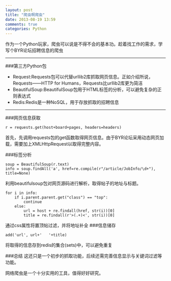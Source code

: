 ```yaml
---
layout: post
title: "爬虫啊爬虫"
date: 2013-08-19 13:59
comments: true
categories: Python
---
```

作为一个Python玩家，爬虫可以说是不得不会的基本功。趁着找工作的需求，学写个BYR论坛招聘信息的爬虫
- - - 
###第三方Python包
-   Request:Requests包可以代替urllib2库抓取网页信息。正如介绍所说，Requests——HTTP for Humans，Requests比urllib2库更为简洁
-   BeautifulSoup:BeautifulSoup包用于HTML标签的分析，可以避免复杂的正则表达式
-   Redis:Redis是一种NoSQL，用于存放抓取的招聘信息
- - - 
###网页信息获取
```
r = requests.get(host+board+pages, headers=headers)
```
首先，先调用requests包的get函数取得网页信息。由于BYR论坛采用动态网页加载，需要加上XMLHttpRequest以取得完整内容。

###标签分析
```
soup = BeautifulSoup(r.text)
info = soup.findAll('a', href=re.compile(r"/article/JobInfo/\d+"), title=None)
```

利用beautifulsoup包对网页源码进行解析，取得帖子的地址与标题。

```
for i in info:
    if i.parent.parent.get("class") == "top":
        continue
    else:
        url = host + re.findall(href, str(i))[0]
        title = re.findall(r'>(.+)<', str(i))[0]
```

通过css属性将置顶帖过滤，并将地址补全
###信息储存

```
add('url', url+'   '+title)
```

将取得的信息存到redis的集合(sets)中，可以避免重复

###总结
这还只是一个初步的抓取功能，后续还需完善信息显示与关键词过滤等功能。

网络爬虫是一个十分实用的工具，值得好好研究。

